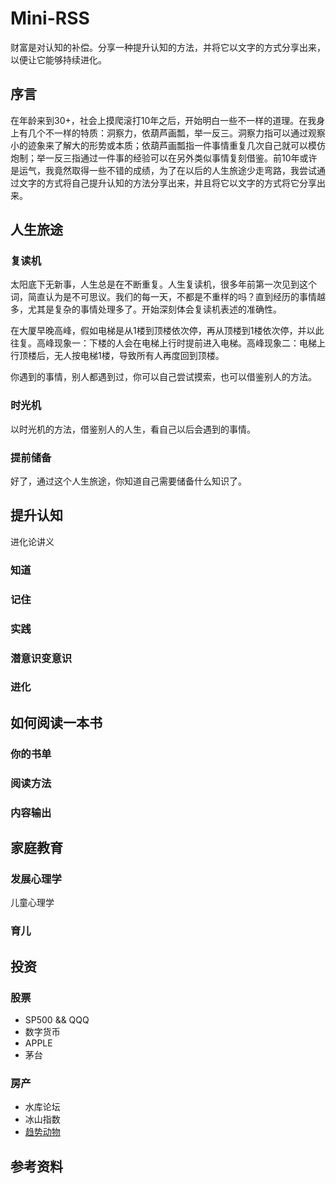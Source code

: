 # Mini-RSS
财富是对认知的补偿。分享一种提升认知的方法，并将它以文字的方式分享出来，以便让它能够持续进化。

## 序言
在年龄来到30+，社会上摸爬滚打10年之后，开始明白一些不一样的道理。在我身上有几个不一样的特质：洞察力，依葫芦画瓢，举一反三。洞察力指可以通过观察小的迹象来了解大的形势或本质；依葫芦画瓢指一件事情重复几次自己就可以模仿炮制；举一反三指通过一件事的经验可以在另外类似事情复刻借鉴。前10年或许是运气，我竟然取得一些不错的成绩，为了在以后的人生旅途少走弯路，我尝试通过文字的方式将自己提升认知的方法分享出来，并且将它以文字的方式将它分享出来。

## 人生旅途

### 复读机
太阳底下无新事，人生总是在不断重复。人生复读机，很多年前第一次见到这个词，简直认为是不可思议。我们的每一天，不都是不重样的吗？直到经历的事情越多，尤其是复杂的事情处理多了。开始深刻体会复读机表述的准确性。

在大厦早晚高峰，假如电梯是从1楼到顶楼依次停，再从顶楼到1楼依次停，并以此往复。高峰现象一：下楼的人会在电梯上行时提前进入电梯。高峰现象二：电梯上行顶楼后，无人按电梯1楼，导致所有人再度回到顶楼。

你遇到的事情，别人都遇到过，你可以自己尝试摸索，也可以借鉴别人的方法。

### 时光机
以时光机的方法，借鉴别人的人生，看自己以后会遇到的事情。

### 提前储备
好了，通过这个人生旅途，你知道自己需要储备什么知识了。

## 提升认知

进化论讲义

### 知道

### 记住

### 实践

### 潜意识变意识

### 进化

## 如何阅读一本书

### 你的书单

### 阅读方法

### 内容输出

## 家庭教育

### 发展心理学

儿童心理学

### 育儿

## 投资

### 股票
- SP500 && QQQ
- 数字货币
- APPLE
- 茅台

### 房产
- 水库论坛
- 冰山指数
- [趋势动物](./docs/投资/趋势动物.md)

## 参考资料


